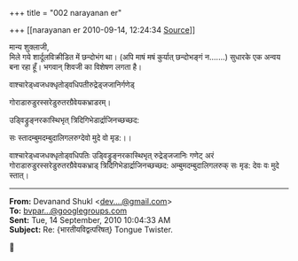 +++
title = "002 narayanan er"

+++
[[narayanan er	2010-09-14, 12:24:34 [Source](https://groups.google.com/g/bvparishat/c/0Wmui0nALng)]]



मान्य शुक्लाजी,  
मिले गये शार्दूलविक्रीडित में छन्दोभंग था। (अपि माषं मषं कुर्यात् छन्दोभङ्गं न.......) सुधारके एक अन्वय बना रहा हूँ। भगवान् शिवजी का विशेषण लगता है।  
  

वाश्चारेड्ध्वजधक्धृतोड्वधिपतीरुद्रेड्जजानिर्गणेड्

गोराडारुडुरस्सरेडुरुतरग्रैवेयकभ्राडरम्।

उड्विड्रुङ्नरकास्थिभृत् त्रिदिगिभेडार्द्राजिनच्छच्छद:

सः स्तादम्बुमदम्बुदालिगलरुग्देवो मुदे वो मृड:।।

  

वाश्चारेड्ध्वजधक्धृतोड्वधिपतिः उड्विड्रुङ्नरकास्थिभृत् रुद्रेड्जजानिः गणेट् अरं गोराडारुडुरस्सरेडुरुतरग्रैवेयकभ्राड् त्रिदिगिभेडार्द्राजिनच्छच्छद: अम्बुमदम्बुदालिगलरुक् सः मृड: देवः वः मुदे स्तात्।

  

  

------------------------------------------------------------------------

**From:** Devanand Shukl \<[dev....@gmail.com]()\>  
**To:** [bvpar...@googlegroups.com]()  
**Sent:** Tue, 14 September, 2010 10:04:33 AM  
**Subject:** Re: {भारतीयविद्वत्परिषत्} Tongue Twister.  




